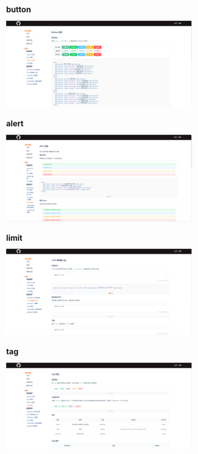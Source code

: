 ## button

![button](examples/assets/img/button.png)

## alert

![alert](examples/assets/img/alert.png)

## limit
![limit](examples/assets/img/limit.png)

## tag
![tag](examples/assets/img/tag.png)

